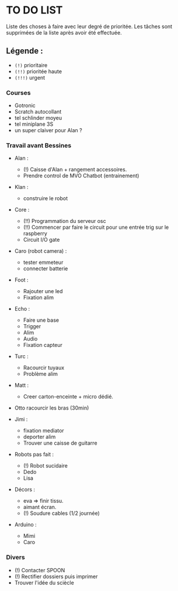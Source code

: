 # TO DO LIST


Liste des choses à faire avec leur degré de prioritée. Les tâches sont supprimées de la liste après avoir été effectuée.

## Légende :

- `(!)` prioritaire
- `(!!)` prioritée haute
- `(!!!)` urgent


### Courses

- Gotronic
- Scratch autocollant
- tel schlinder moyeu
- tel miniplane 3S
- un super claiver pour Alan ?

### Travail avant Bessines

- Alan :
    - (!) Caisse d'Alan + rangement accessoires.
    - Prendre control de MVO Chatbot (entrainement)
- Klan :
    - construire le robot
- Core :
    - (!!) Programmation du serveur osc 
    - (!!) Commencer par faire le circuit pour une entrée trig sur le raspberry 
    - Circuit I/O gate
- Caro (robot camera) :
    - tester emmeteur
    - connecter batterie
- Foot :
    - Rajouter une led
    - Fixation alim
- Echo :
    - Faire une base 
    - Trigger
    - Alim
    - Audio
    - Fixation capteur
- Turc :
    - Racourcir tuyaux
    - Problème alim
- Matt :
    - Creer carton-enceinte + micro dédié.
- Otto racourcir les bras (30min)
- Jimi :
    - fixation mediator
    - deporter alim
    - Trouver une caisse de guitarre
- Robots pas fait :
    - (!) Robot sucidaire
    - Dedo
    - Lisa

- Décors :
    - eva => finir tissu.
    - aimant écran.
    - (!) Soudure cables (1/2 journée)
    
 - Arduino :
    - Mimi
    - Caro

### Divers
- (!) Contacter SPOON
- (!) Rectifier dossiers puis imprimer
- Trouver l'idée du sciècle
